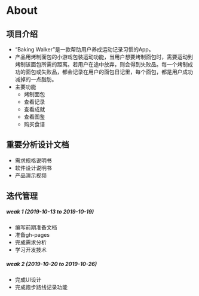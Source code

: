 # About

## 项目介绍
- “Baking Walker”是一款帮助用户养成运动记录习惯的App。
- 产品用烤制面包的小游戏包装运动功能，当用户想要烤制面包时，需要运动到烤制该面包所需的距离。若用户在途中放弃，则会得到失败品。每一个烤制成功的面包或失败品，都会记录在用户的面包日记里，每个面包，都是用户成功减掉的一点脂肪。
- 主要功能
    - 烤制面包
    - 查看记录
    - 查看成就
    - 查看图鉴
    - 购买食谱

## 重要分析设计文档
- 需求规格说明书
- 软件设计说明书
- 产品演示视频

## 迭代管理
##### weak 1 (2019-10-13 to 2019-10-19)
- 编写前期准备文档
- 准备gh-pages
- 完成需求分析
- 学习开发技术

##### weak 2 (2019-10-20 to 2019-10-26)
- 完成UI设计
- 完成跑步路线记录功能